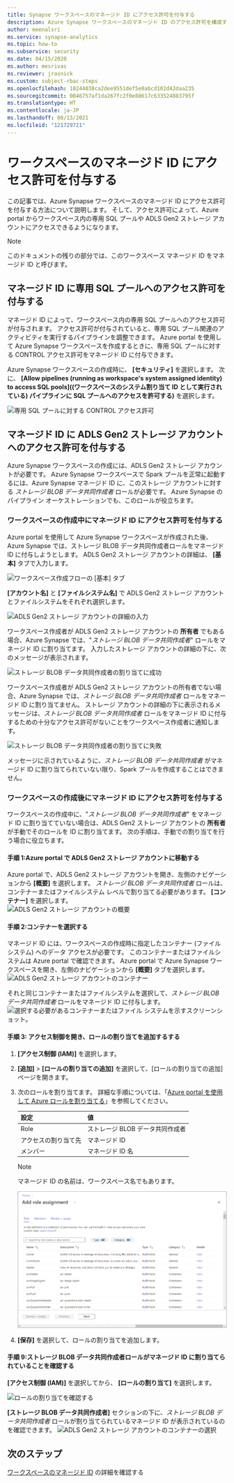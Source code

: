 ```yaml
---
title: Synapse ワークスペースのマネージド ID にアクセス許可を付与する
description: Azure Synapse ワークスペースのマネージド ID のアクセス許可を構成する方法について説明する記事。
author: meenalsri
ms.service: synapse-analytics
ms.topic: how-to
ms.subservice: security
ms.date: 04/15/2020
ms.author: mesrivas
ms.reviewer: jrasnick
ms.custom: subject-rbac-steps
ms.openlocfilehash: 10244038ca2dee9551def5e0abcd102d42daa235
ms.sourcegitcommit: 0046757af1da267fc2f0e88617c633524883795f
ms.translationtype: HT
ms.contentlocale: ja-JP
ms.lasthandoff: 08/13/2021
ms.locfileid: "121729721"
---
```

# <a name="grant-permissions-to-workspace-managed-identity"></a>ワークスペースのマネージド ID にアクセス許可を付与する

この記事では、Azure Synapse ワークスペースのマネージド ID にアクセス許可を付与する方法について説明します。 そして、アクセス許可によって、Azure portal からワークスペース内の専用 SQL プールや ADLS Gen2 ストレージ アカウントにアクセスできるようになります。

>[!NOTE]
>このドキュメントの残りの部分では、このワークスペース マネージド ID をマネージド ID と呼びます。

## <a name="grant-managed-identity-permissions-to-the-dedicated-sql-pool"></a>マネージド ID に専用 SQL プールへのアクセス許可を付与する

マネージド ID によって、ワークスペース内の専用 SQL プールへのアクセス許可が付与されます。 アクセス許可が付与されていると、専用 SQL プール関連のアクティビティを実行するパイプラインを調整できます。 Azure portal を使用して Azure Synapse ワークスペースを作成するときに、専用 SQL プールに対する CONTROL アクセス許可をマネージド ID に付与できます。

Azure Synapse ワークスペースの作成時に、 **[セキュリティ]** を選択します。 次に、 **[Allow pipelines (running as workspace's system assigned identity) to access SQL pools]\((ワークスペースのシステム割り当て ID として実行されている) パイプラインに SQL プールへのアクセスを許可する\)** を選択します。

![専用 SQL プールに対する CONTROL アクセス許可](./media/how-to-grant-workspace-managed-identity-permissions/configure-workspace-managed-identity-16.png)

## <a name="grant-the-managed-identity-permissions-to-adls-gen2-storage-account"></a>マネージド ID に ADLS Gen2 ストレージ アカウントへのアクセス許可を付与する

Azure Synapse ワークスペースの作成には、ADLS Gen2 ストレージ アカウントが必要です。 Azure Synapse ワークスペースで Spark プールを正常に起動するには、Azure Synapse マネージド ID に、このストレージ アカウントに対する *ストレージ BLOB データ共同作成者* ロールが必要です。 Azure Synapse のパイプライン オーケストレーションでも、このロールが役立ちます。

### <a name="grant-permissions-to-managed-identity-during-workspace-creation"></a>ワークスペースの作成中にマネージド ID にアクセス許可を付与する

Azure portal を使用して Azure Synapse ワークスペースが作成された後、Azure Synapse では、ストレージ BLOB データ共同作成者ロールをマネージド ID に付与しようとします。 ADLS Gen2 ストレージ アカウントの詳細は、 **[基本]** タブで入力します。

![ワークスペース作成フローの [基本] タブ](./media/how-to-grant-workspace-managed-identity-permissions/configure-workspace-managed-identity-1.png)

**[アカウント名]** と **[ファイルシステム名]** で ADLS Gen2 ストレージ アカウントとファイルシステムをそれぞれ選択します。

![ADLS Gen2 ストレージ アカウントの詳細の入力](./media/how-to-grant-workspace-managed-identity-permissions/configure-workspace-managed-identity-2.png)

ワークスペース作成者が ADLS Gen2 ストレージ アカウントの **所有者** でもある場合、Azure Synapse では、"*ストレージ BLOB データ共同作成者*" ロールをマネージド ID に割り当てます。 入力したストレージ アカウントの詳細の下に、次のメッセージが表示されます。

![ストレージ BLOB データ共同作成者の割り当てに成功](./media/how-to-grant-workspace-managed-identity-permissions/configure-workspace-managed-identity-3.png)

ワークスペース作成者が ADLS Gen2 ストレージ アカウントの所有者でない場合、Azure Synapse では、*ストレージ BLOB データ共同作成者* ロールをマネージド ID に割り当てません。 ストレージ アカウントの詳細の下に表示されるメッセージは、*ストレージ BLOB データ共同作成者* ロールをマネージド ID に付与するための十分なアクセス許可がないことをワークスペース作成者に通知します。

![ストレージ BLOB データ共同作成者の割り当てに失敗](./media/how-to-grant-workspace-managed-identity-permissions/configure-workspace-managed-identity-4.png)

メッセージに示されているように、*ストレージ BLOB データ共同作成者* がマネージド ID に割り当てられていない限り、Spark プールを作成することはできません。

### <a name="grant-permissions-to-managed-identity-after-workspace-creation"></a>ワークスペースの作成後にマネージド ID にアクセス許可を付与する

ワークスペースの作成中に、"*ストレージ BLOB データ共同作成者*" をマネージド ID に割り当てていない場合は、ADLS Gen2 ストレージ アカウントの **所有者** が手動でそのロールを ID に割り当てます。 次の手順は、手動での割り当てを行う場合に役立ちます。

#### <a name="step-1-navigate-to-the-adls-gen2-storage-account-in-azure-portal"></a>手順 1:Azure portal で ADLS Gen2 ストレージ アカウントに移動する

Azure portal で、ADLS Gen2 ストレージ アカウントを開き、左側のナビゲーションから **[概要]** を選択します。 *ストレージ BLOB データ共同作成者* ロールは、コンテナーまたはファイルシステム レベルで割り当てる必要があります。 **[コンテナー]** を選択します。  
![ADLS Gen2 ストレージ アカウントの概要](./media/how-to-grant-workspace-managed-identity-permissions/configure-workspace-managed-identity-5.png)

#### <a name="step-2-select-the-container"></a>手順 2:コンテナーを選択する

マネージド ID には、ワークスペースの作成時に指定したコンテナー (ファイルシステム) へのデータ アクセスが必要です。 このコンテナーまたはファイルシステムは Azure portal で確認できます。 Azure portal で Azure Synapse ワークスペースを開き、左側のナビゲーションから **[概要]** タブを選択します。
![ADLS Gen2 ストレージ アカウントのコンテナー](./media/how-to-grant-workspace-managed-identity-permissions/configure-workspace-managed-identity-7.png)


それと同じコンテナーまたはファイルシステムを選択して、*ストレージ BLOB データ共同作成者* ロールをマネージド ID に付与します。
![選択する必要があるコンテナーまたはファイル システムを示すスクリーンショット。](./media/how-to-grant-workspace-managed-identity-permissions/configure-workspace-managed-identity-6.png)

#### <a name="step-3-open-access-control-and-add-role-assignment"></a>手順 3: アクセス制御を開き、ロールの割り当てを追加するする

1. **[アクセス制御 (IAM)]** を選択します。

1. **[追加]**  >  **[ロールの割り当ての追加]** を選択して、[ロールの割り当ての追加] ページを開きます。

1. 次のロールを割り当てます。 詳細な手順については、「[Azure portal を使用して Azure ロールを割り当てる](../../role-based-access-control/role-assignments-portal.md)」を参照してください。
    
    | 設定 | 値 |
    | --- | --- |
    | Role | ストレージ BLOB データ共同作成者 |
    | アクセスの割り当て先 | マネージド ID |
    | メンバー | マネージド ID 名  |

    > [!NOTE]
    > マネージド ID の名前は、ワークスペース名でもあります。

    ![Azure portal でロール割り当てページを追加します。](../../../includes/role-based-access-control/media/add-role-assignment-page.png)

1. **[保存]** を選択して、ロールの割り当てを追加します。

#### <a name="step-9-verify-that-the-storage-blob-data-contributor-role-is-assigned-to-the-managed-identity"></a>手順 9:ストレージ BLOB データ共同作成者ロールがマネージド ID に割り当てられていることを確認する

**[アクセス制御 (IAM)]** を選択してから、 **[ロールの割り当て]** を選択します。

![ロールの割り当てを確認する](./media/how-to-grant-workspace-managed-identity-permissions/configure-workspace-managed-identity-14.png)

**[ストレージ BLOB データ共同作成者]** セクションの下に、*ストレージ BLOB データ共同作成者* ロールが割り当てられているマネージド ID が表示されているのを確認できます。 
![ADLS Gen2 ストレージ アカウントのコンテナーの選択](./media/how-to-grant-workspace-managed-identity-permissions/configure-workspace-managed-identity-15.png)

## <a name="next-steps"></a>次のステップ

[ワークスペースのマネージド ID](./synapse-workspace-managed-identity.md) の詳細を確認する
